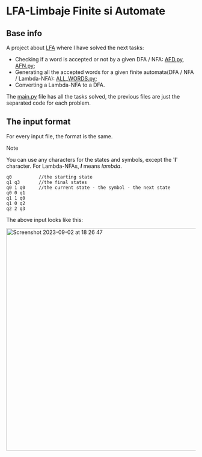 # LFA-Limbaje Finite si Automate

## Base info
A project about [LFA](https://www.geeksforgeeks.org/introduction-of-finite-automata/) where I have solved the next tasks:
- Checking if a word is accepted or not by a given DFA / NFA: [AFD.py](AFD.py), [AFN.py](AFN.py);
- Generating all the accepted words for a given finite automata(DFA / NFA / Lambda-NFA): [ALL_WORDS.py](ALL_WORDS.py);
- Converting a Lambda-NFA to a DFA.

The [main.py](main.py) file has all the tasks solved, the previous files are just the separated code for each problem.

## The input format

For every input file, the format is the same.

>[!NOTE]
>You can use any characters for the states and symbols, except the '**l**' character.
>For Lambda-NFAs, ***l*** means *lambda*.

```
q0          //the starting state
q1 q3       //the final states
q0 1 q0     //the current state - the symbol - the next state  
q0 0 q1
q1 1 q0
q1 0 q2
q2 2 q3     
```
The above input looks like this:

<img width="592" alt="Screenshot 2023-09-02 at 18 26 47" src="https://github.com/TaviF24/LFA-project/assets/118764142/d92b0eb5-b15f-43bf-b054-ba99efb9c1b3">

